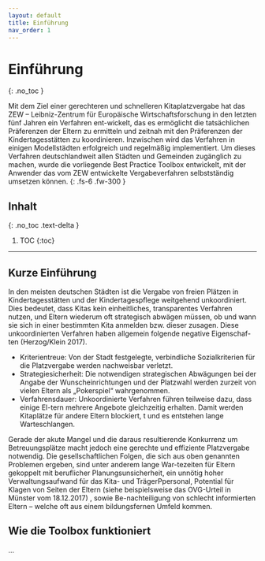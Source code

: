 ```yaml
---
layout: default
title: Einführung
nav_order: 1
---
```


# Einführung
{: .no_toc }

Mit dem Ziel einer gerechteren und schnelleren Kitaplatzvergabe  hat das ZEW – Leibniz-Zentrum für Europäische Wirtschaftsforschung  in den letzten fünf Jahren ein Verfahren ent-wickelt, das es ermöglicht die tatsächlichen Präferenzen der Eltern zu ermitteln   und zeitnah mit den Präferenzen der Kindertagesstätten zu koordinieren. Inzwischen wird das Verfahren in einigen Modellstädten  erfolgreich und regelmäßig implementiert. Um dieses Verfahren deutschlandweit allen Städten und Gemeinden zugänglich zu machen, wurde die vorliegende Best Practice Toolbox entwickelt, mit der Anwender das vom ZEW entwickelte Vergabeverfahren selbstständig umsetzen können.
{: .fs-6 .fw-300 }

## Inhalt
{: .no_toc .text-delta }

1. TOC
{:toc}

---

## Kurze Einführung

In den meisten deutschen Städten ist die Vergabe von freien Plätzen in Kindertagesstätten und der Kindertagespflege weitgehend unkoordiniert.  Dies bedeutet, dass Kitas kein einheitliches, transparentes Verfahren  nutzen, und Eltern wiederum oft strategisch abwägen müssen, ob und wann sie sich in einer bestimmten Kita anmelden bzw. dieser zusagen. Diese unkoordinierten Verfahren haben allgemein folgende negative Eigenschaf-ten (Herzog/Klein 2017).

-	Kriterientreue: Von der Stadt festgelegte, verbindliche Sozialkriterien  für die Platzvergabe werden nachweisbar verletzt.
- Strategiesicherheit: Die notwendigen strategischen Abwägungen bei der Angabe der Wunscheinrichtungen und der Platzwahl werden zurzeit von vielen Eltern als „Pokerspiel“ wahrgenommen.
- Verfahrensdauer: Unkoordinierte Verfahren führen teilweise dazu, dass einige El-tern mehrere Angebote gleichzeitig erhalten. Damit werden Kitaplätze für andere Eltern blockiert, t und es entstehen lange Warteschlangen.

Gerade der akute Mangel und die daraus resultierende Konkurrenz um Betreuungsplätze macht jedoch eine gerechte und effiziente Platzvergabe notwendig. Die gesellschaftlichen Folgen, die sich aus oben genannten Problemen ergeben, sind unter anderem lange War-tezeiten für Eltern gekoppelt mit beruflicher Planungsunsicherheit, ein unnötig hoher Verwaltungsaufwand für das Kita- und TrägerPpersonal, Potential für Klagen von Seiten der Eltern (siehe beispielsweise das OVG-Urteil in Münster vom 18.12.2017) , sowie Be-nachteiligung von schlecht informierten Eltern – welche oft aus einem bildungsfernen  Umfeld kommen.


## Wie die Toolbox funktioniert

...

